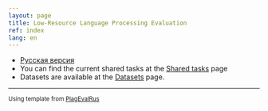 ```yaml
---
layout: page
title: Low-Resource Language Processing Evaluation
ref: index
lang: en
---
```

* [Русская версия](./index)
* You can find the current shared tasks at the [Shared tasks](content/shared_tasks/index_shared_tasks_en.html) page 
* Datasets are available at the [Datasets](content/data/index_data.html) page.


---
<small>Using template from [PlagEvalRus](https://plagevalrus.github.io)</small>	

